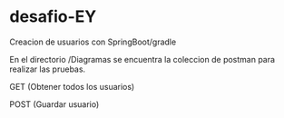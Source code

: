 # desafio-EY
Creacion de usuarios con SpringBoot/gradle

En el directorio /Diagramas se encuentra la coleccion de postman para realizar las pruebas.

GET (Obtener todos los usuarios)

POST (Guardar usuario)